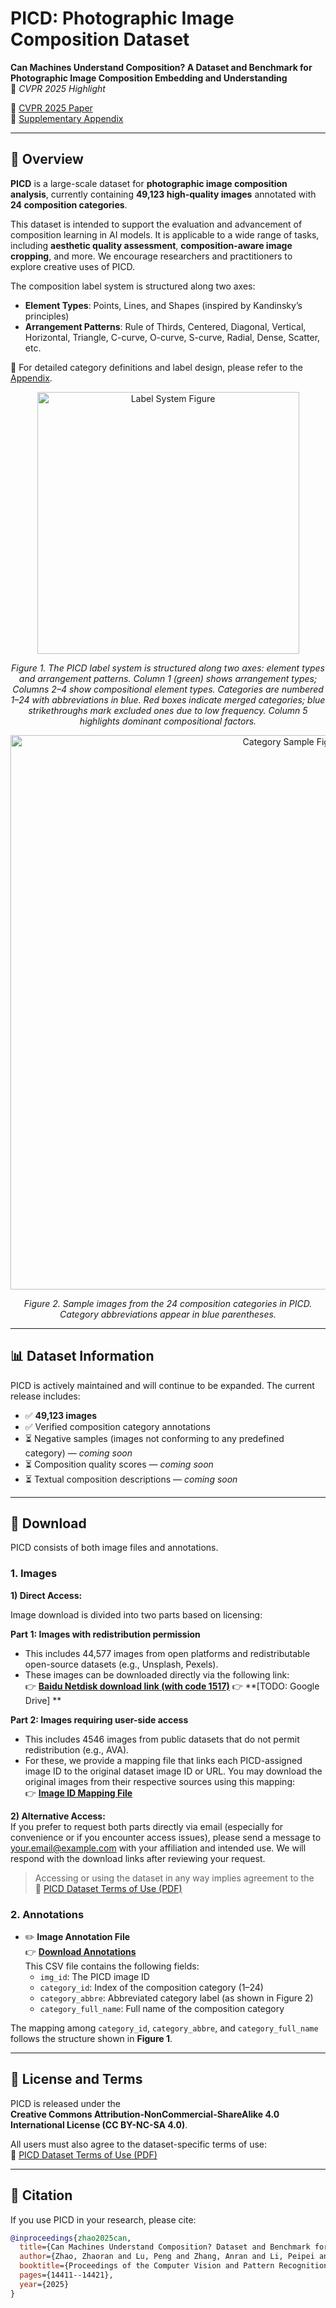 # PICD: Photographic Image Composition Dataset  
**Can Machines Understand Composition? A Dataset and Benchmark for Photographic Image Composition Embedding and Understanding**  
📌 *CVPR 2025 Highlight*

📄 [CVPR 2025 Paper](https://openaccess.thecvf.com/content/CVPR2025/html/Zhao_Can_Machines_Understand_Composition_Dataset_and_Benchmark_for_Photographic_Image_CVPR_2025_paper.html)  
📑 [Supplementary Appendix](https://openaccess.thecvf.com/content/CVPR2025/supplemental/Zhao_Can_Machines_Understand_CVPR_2025_supplemental.pdf)

---

## 📌 Overview

**PICD** is a large-scale dataset for **photographic image composition analysis**, currently containing **49,123 high-quality images** annotated with **24 composition categories**.

This dataset is intended to support the evaluation and advancement of composition learning in AI models. It is applicable to a wide range of tasks, including **aesthetic quality assessment**, **composition-aware image cropping**, and more. We encourage researchers and practitioners to explore creative uses of PICD.

The composition label system is structured along two axes:

- **Element Types**: Points, Lines, and Shapes (inspired by Kandinsky’s principles)  
- **Arrangement Patterns**: Rule of Thirds, Centered, Diagonal, Vertical, Horizontal, Triangle, C-curve, O-curve, S-curve, Radial, Dense, Scatter, etc.

📖 For detailed category definitions and label design, please refer to the [Appendix](https://openaccess.thecvf.com/content/CVPR2025/supplemental/Zhao_Can_Machines_Understand_CVPR_2025_supplemental.pdf).

<p align="center">
  <img width="419" alt="Label System Figure" src="https://github.com/user-attachments/assets/5bf1aa5e-d0fa-4480-9334-bc1d130b4510" />
</p>
<p align="center">
  <em>Figure 1. The PICD label system is structured along two axes: element types and arrangement patterns. Column 1 (green) shows arrangement types; Columns 2–4 show compositional element types. Categories are numbered 1–24 with abbreviations in blue. Red boxes indicate merged categories; blue strikethroughs mark excluded ones due to low frequency. Column 5 highlights dominant compositional factors.</em>
</p>

<p align="center">
  <img width="887" alt="Category Sample Figure" src="https://github.com/user-attachments/assets/fc5a477e-d9ce-4e6d-bfdb-c4590a672f64" />
</p>
<p align="center">
  <em>Figure 2. Sample images from the 24 composition categories in PICD. Category abbreviations appear in blue parentheses.</em>
</p>

---

## 📊 Dataset Information

PICD is actively maintained and will continue to be expanded. The current release includes:

- ✅ **49,123 images**
- ✅ Verified composition category annotations  
- ⏳ Negative samples (images not conforming to any predefined category) — *coming soon*  
- ⏳ Composition quality scores — *coming soon*  
- ⏳ Textual composition descriptions — *coming soon*

---

## 🔗 Download

PICD consists of both image files and annotations.

### 1. Images

**1) Direct Access:** 

Image download is divided into two parts based on licensing:

**Part 1: Images with redistribution permission**  
- This includes 44,577 images from open platforms and redistributable open-source datasets (e.g., Unsplash, Pexels).  
- These images can be downloaded directly via the following link:  
  👉 **[Baidu Netdisk download link (with code 1517)](https://pan.baidu.com/s/17dWynHJzCTi3fe5dy0v8Fw?pwd=1517)**
  👉 **[TODO: Google Drive] **

**Part 2: Images requiring user-side access**  
- This includes 4546 images from public datasets that do not permit redistribution (e.g., AVA).  
- For these, we provide a mapping file that links each PICD-assigned image ID to the original dataset image ID or URL. You may download the original images from their respective sources using this mapping:  
  👉 **[Image ID Mapping File](https://github.com/CV-xueba/PICD_ImageComposition/blob/main/image_link_public.csv)**

**2) Alternative Access:**  
If you prefer to request both parts directly via email (especially for convenience or if you encounter access issues), please send a message to [your.email@example.com](mailto:your.email@example.com) with your affiliation and intended use. We will respond with the download links after reviewing your request.

> Accessing or using the dataset in any way implies agreement to the  
> 📄 [PICD Dataset Terms of Use (PDF)](https://github.com/CV-xueba/PICD_ImageComposition/blob/main/PICD_Dataset_Terms_of_Use.pdf)

### 2. Annotations

- ✏️ **Image Annotation File**  
  👉 **[Download Annotations](https://github.com/CV-xueba/PICD_ImageComposition/blob/main/labels_PICD.csv)**  
  This CSV file contains the following fields:
  - `img_id`: The PICD image ID  
  - `category_id`: Index of the composition category (1–24)  
  - `category_abbre`: Abbreviated category label (as shown in Figure 2)  
  - `category_full_name`: Full name of the composition category  

The mapping among `category_id`, `category_abbre`, and `category_full_name` follows the structure shown in **Figure 1**.

---

## 📄 License and Terms

PICD is released under the  
**Creative Commons Attribution-NonCommercial-ShareAlike 4.0 International License (CC BY-NC-SA 4.0)**.

All users must also agree to the dataset-specific terms of use:  
📄 [PICD Dataset Terms of Use (PDF)](https://github.com/CV-xueba/PICD_ImageComposition/blob/main/PICD_Dataset_Terms_of_Use.pdf)

---

## 🔧 Citation

If you use PICD in your research, please cite:

```bibtex
@inproceedings{zhao2025can,
  title={Can Machines Understand Composition? Dataset and Benchmark for Photographic Image Composition Embedding and Understanding},
  author={Zhao, Zhaoran and Lu, Peng and Zhang, Anran and Li, Peipei and Li, Xia and Liu, Xuannan and Hu, Yang and Chen, Shiyi and Wang, Liwei and Guo, Wenhao},
  booktitle={Proceedings of the Computer Vision and Pattern Recognition Conference},
  pages={14411--14421},
  year={2025}
}
